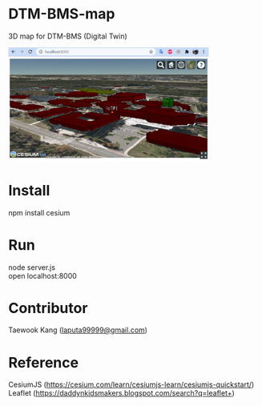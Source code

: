 # DTM-BMS-map
3D map for DTM-BMS (Digital Twin)

[<img alt="alt_text" width="400px" src="https://github.com/mac999/DTM-BMS-map/blob/main/image5.PNG?raw=true" />](https://github.com/mac999/DTM-BMS-map/blob/main/image5.PNG?raw=true)

# Install
npm install cesium

# Run
node server.js <br/>
open localhost:8000

# Contributor
Taewook Kang (laputa99999@gmail.com)

# Reference
CesiumJS (https://cesium.com/learn/cesiumjs-learn/cesiumjs-quickstart/) <br/>
Leaflet (https://daddynkidsmakers.blogspot.com/search?q=leaflet+)

